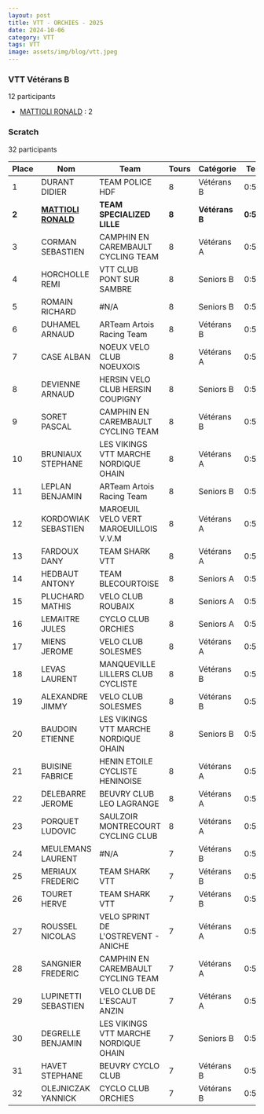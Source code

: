 ```yaml
---
layout: post
title: VTT - ORCHIES - 2025
date: 2024-10-06
category: VTT
tags: VTT
image: assets/img/blog/vtt.jpeg
---
```


### VTT Vétérans B
12 participants
- [MATTIOLI RONALD](https://teamspecializedlille.github.io/coureurs/mattiolironald) : 2

### Scratch
32 participants

| Place | Nom | Team | Tours | Catégorie | Temps |
|---|---|---|---|---|---|
| 1 | DURANT DIDIER | TEAM POLICE HDF | 8 | Vétérans B | 0:50:22 | 
| **2** | **[MATTIOLI RONALD](https://teamspecializedlille.github.io/coureurs/mattiolironald)** | **TEAM SPECIALIZED LILLE** | **8** | **Vétérans B** | **0:50:44** | 
| 3 | CORMAN SEBASTIEN | CAMPHIN EN CAREMBAULT CYCLING TEAM | 8 | Vétérans A | 0:51:13 | 
| 4 | HORCHOLLE REMI | VTT  CLUB PONT SUR SAMBRE | 8 | Seniors B | 0:52:6 | 
| 5 | ROMAIN RICHARD | #N/A | 8 | Seniors B | 0:52:6 | 
| 6 | DUHAMEL ARNAUD | ARTeam Artois Racing Team | 8 | Vétérans B | 0:52:48 | 
| 7 | CASE ALBAN | NOEUX VELO CLUB NOEUXOIS | 8 | Vétérans A | 0:52:58 | 
| 8 | DEVIENNE ARNAUD | HERSIN VELO CLUB HERSIN COUPIGNY | 8 | Seniors B | 0:53:9 | 
| 9 | SORET PASCAL | CAMPHIN EN CAREMBAULT CYCLING TEAM | 8 | Vétérans B | 0:53:11 | 
| 10 | BRUNIAUX STEPHANE | LES VIKINGS VTT MARCHE NORDIQUE OHAIN | 8 | Vétérans A | 0:53:12 | 
| 11 | LEPLAN BENJAMIN | ARTeam Artois Racing Team | 8 | Seniors B | 0:53:26 | 
| 12 | KORDOWIAK SEBASTIEN | MAROEUIL VELO VERT MAROEUILLOIS V.V.M | 8 | Vétérans A | 0:54:10 | 
| 13 | FARDOUX DANY | TEAM SHARK VTT | 8 | Vétérans A | 0:54:17 | 
| 14 | HEDBAUT ANTONY | TEAM BLECOURTOISE | 8 | Seniors A | 0:54:38 | 
| 15 | PLUCHARD MATHIS | VELO CLUB ROUBAIX | 8 | Seniors A | 0:54:41 | 
| 16 | LEMAITRE JULES | CYCLO CLUB ORCHIES | 8 | Seniors A | 0:55:5 | 
| 17 | MIENS JEROME | VELO CLUB SOLESMES | 8 | Vétérans A | 0:55:30 | 
| 18 | LEVAS LAURENT | MANQUEVILLE LILLERS CLUB CYCLISTE | 8 | Vétérans B | 0:55:37 | 
| 19 | ALEXANDRE JIMMY | VELO CLUB SOLESMES | 8 | Vétérans B | 0:56:28 | 
| 20 | BAUDOIN ETIENNE | LES VIKINGS VTT MARCHE NORDIQUE OHAIN | 8 | Seniors B | 0:57:47 | 
| 21 | BUISINE FABRICE | HENIN ETOILE CYCLISTE HENINOISE | 8 | Vétérans A | 0:58:11 | 
| 22 | DELEBARRE JEROME | BEUVRY CLUB LEO LAGRANGE | 8 | Vétérans A | 0:58:38 | 
| 23 | PORQUET LUDOVIC | SAULZOIR MONTRECOURT CYCLING CLUB | 8 | Vétérans A | 0:58:50 | 
| 24 | MEULEMANS LAURENT | #N/A | 7 | Vétérans B | 0:50:27 | 
| 25 | MERIAUX FREDERIC | TEAM SHARK VTT | 7 | Vétérans B | 0:50:39 | 
| 26 | TOURET HERVE | TEAM SHARK VTT | 7 | Vétérans B | 0:51:34 | 
| 27 | ROUSSEL NICOLAS | VELO SPRINT DE L'OSTREVENT - ANICHE | 7 | Vétérans A | 0:51:59 | 
| 28 | SANGNIER FREDERIC | CAMPHIN EN CAREMBAULT CYCLING TEAM | 7 | Vétérans A | 0:52:38 | 
| 29 | LUPINETTI SEBASTIEN | VELO CLUB DE L'ESCAUT ANZIN | 7 | Vétérans A | 0:53:24 | 
| 30 | DEGRELLE BENJAMIN | LES VIKINGS VTT MARCHE NORDIQUE OHAIN | 7 | Seniors B | 0:53:42 | 
| 31 | HAVET STEPHANE | BEUVRY CYCLO CLUB | 7 | Vétérans B | 0:54:9 | 
| 32 | OLEJNICZAK YANNICK | CYCLO CLUB ORCHIES | 7 | Vétérans B | 0:55:45 | 

